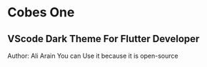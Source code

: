 # Cobes One
## VScode Dark Theme For Flutter Developer
Author:
Ali Arain
You can Use it because it is open-source
